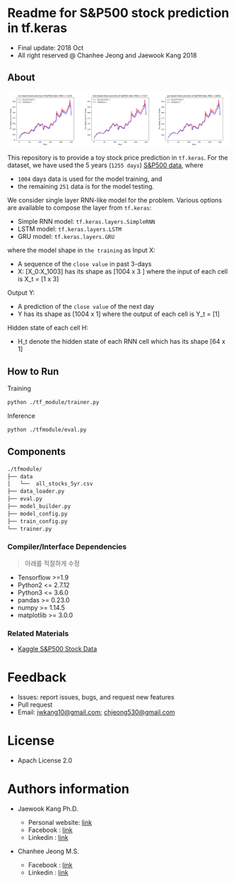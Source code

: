Readme for S&P500 stock prediction in tf.keras
==================================
- Final update: 2018 Oct 
- All right reserved @  Chanhee Jeong and Jaewook Kang 2018


## About
![alt text](https://github.com/jwkanggist/tf-keras-rnn-time-pred/blob/master/images/compare.png)


This repository is to provide a toy stock price prediction in `tf.keras`.
For the dataset, we have used the 5 years (`1255 days`) [S&P500 data](https://github.com/CNuge/kaggle-code/raw/master/stock_data/),
where 
- `1004` days data is used for the model training, and 
- the remaining `251` data is for the model testing.

We consider single layer RNN-like model for the problem.
Various options are available to compose the layer from  `tf.keras`:
- Simple RNN model: `tf.keras.layers.SimpleRNN`
- LSTM model: `tf.keras.layers.LSTM` 
- GRU model:  `tf.keras.layers.GRU`

where the model shape in `the training` as 
Input X: 
- A sequence of the `close value` in past 3-days 
- X: [X_0:X_1003] has its shape as [1004 x 3 ] where the input of each  cell  is X_t = [1 x 3]

Output Y: 
- A prediction of the `close value` of the next day
- Y has its shape as [1004 x 1] where the output of each  cell is Y_t = [1]

Hidden state of each cell H:
- H_t denote the hidden state of each RNN cell which has its shape [64 x 1]


## How to Run
Training
```bash
python ./tf_module/trainer.py
```

Inference
```bash
python ./tfmodule/eval.py
```

## Components

```bash
./tfmodule/
├── data
│   └──  all_stocks_5yr.csv
├── data_loader.py
├── eval.py
├── model_builder.py
├── model_config.py
├── train_config.py
└── trainer.py
```

### Compiler/Interface Dependencies
> 아래를 적절하게 수정
- Tensorflow >=1.9
- Python2 <= 2.7.12
- Python3 <= 3.6.0
- pandas >= 0.23.0
- numpy >= 1.14.5
- matplotlib >= 3.0.0


### Related Materials
- [Kaggle S&P500 Stock Data](https://www.kaggle.com/camnugent/sandp500/)

# Feedback 
- Issues: report issues, bugs, and request new features
- Pull request
- Email: jwkang10@gmail.com; chjeong530@gmail.com

# License
- Apach License 2.0


# Authors information 
- Jaewook Kang Ph.D.
    - Personal website: [link](https://sites.google.com/site/jwkang10/)
    - Facebook : [link](https://www.facebook.com/jwkkang)
    - Linkedin : [link](https://www.linkedin.com/in/jaewook-kang-3a4217b9/)

- Chanhee Jeong M.S.
    - Facebook : [link](https://www.facebook.com/Cris.Jeong)
    - Linkedin : [link](https://www.linkedin.com/in/chanhee-jeong-711842107/)
